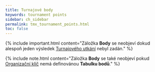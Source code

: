 ```yaml
---
title: Turnajové body
keywords: tournament points
sidebar: ch_sidebar
permalink: tmx_tournament_points.html
toc: false
---
```


{% include important.html content="Záložka __Body__ se neobjeví dokud alespoň jeden výsledek [Turnajového utkání](tmx_events_management.html) nebyl zadán." %}

{% include note.html content="Záložka __Body__ se také neobjeví pokud [Organizační klíč](tmx_configuration.html) nemá definovánou __Tabulku bodů__." %}

